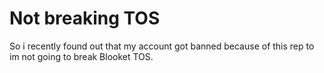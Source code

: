 # Not breaking TOS

So i recently found out that my account got banned because of this rep to im not going to break Blooket TOS.
